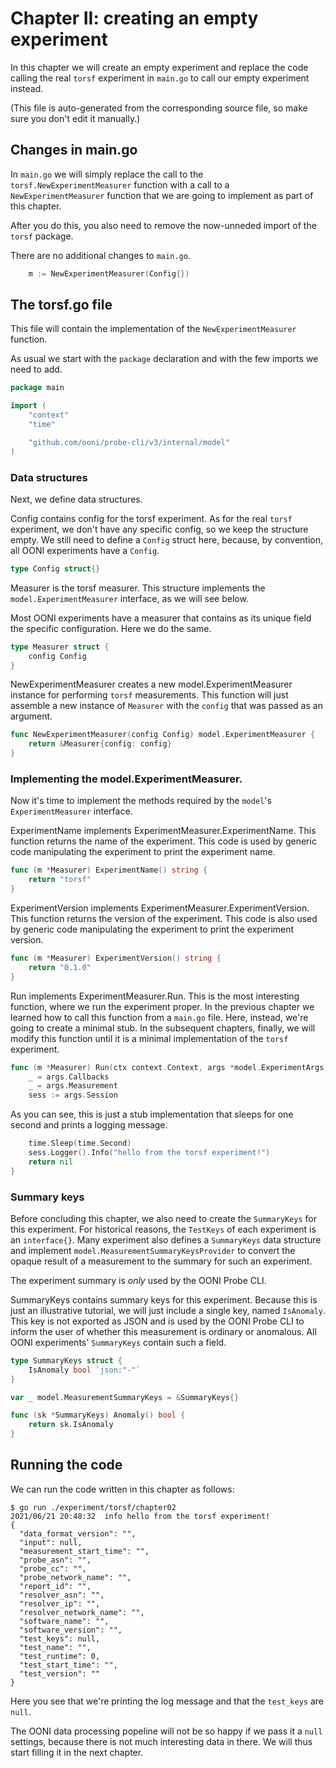 
# Chapter II: creating an empty experiment

In this chapter we will create an empty experiment and replace
the code calling the real `torsf` experiment in `main.go` to
call our empty experiment instead.

(This file is auto-generated from the corresponding source file,
so make sure you don't edit it manually.)

## Changes in main.go

In `main.go` we will simply replace the call to the
`torsf.NewExperimentMeasurer` function with a call to
a `NewExperimentMeasurer` function that we are going
to implement as part of this chapter.

After you do this, you also need to remove the now-unneded
import of the `torsf` package.

There are no additional changes to `main.go`.

```Go
	m := NewExperimentMeasurer(Config{})
```

## The torsf.go file

This file will contain the implementation of the
`NewExperimentMeasurer` function.

As usual we start with the `package` declaration and
with the few imports we need to add.

```Go
package main

import (
	"context"
	"time"

	"github.com/ooni/probe-cli/v3/internal/model"
)

```

### Data structures

Next, we define data structures.

Config contains config for the torsf experiment. As for the real
`torsf` experiment, we don't have any specific config, so we keep
the structure empty. We still need to define a `Config` struct
here, because, by convention, all OONI experiments have a `Config`.

```Go
type Config struct{}

```

Measurer is the torsf measurer. This structure implements the
`model.ExperimentMeasurer` interface, as we will see below.

Most OONI experiments have a measurer that contains as its unique
field the specific configuration. Here we do the same.

```Go
type Measurer struct {
	config Config
}

```
NewExperimentMeasurer creates a new model.ExperimentMeasurer
instance for performing `torsf` measurements. This function
will just assemble a new instance of `Measurer` with the `config`
that was passed as an argument.

```Go
func NewExperimentMeasurer(config Config) model.ExperimentMeasurer {
	return &Measurer{config: config}
}

```

### Implementing the model.ExperimentMeasurer.

Now it's time to implement the methods required by the `model`'s
`ExperimentMeasurer` interface.

ExperimentName implements ExperimentMeasurer.ExperimentName. This function
returns the name of the experiment. This code is used by generic code
manipulating the experiment to print the experiment name.

```Go
func (m *Measurer) ExperimentName() string {
	return "torsf"
}

```

ExperimentVersion implements ExperimentMeasurer.ExperimentVersion. This
function returns the version of the experiment. This code is also used by
generic code manipulating the experiment to print the experiment version.

```Go
func (m *Measurer) ExperimentVersion() string {
	return "0.1.0"
}

```

Run implements ExperimentMeasurer.Run. This is the most interesting
function, where we run the experiment proper. In the previous chapter
we learned how to call this function from a `main.go` file. Here,
instead, we're going to create a minimal stub. In the subsequent
chapters, finally, we will modify this function until it is a
minimal implementation of the `torsf` experiment.

```Go
func (m *Measurer) Run(ctx context.Context, args *model.ExperimentArgs) error {
	_ = args.Callbacks
	_ = args.Measurement
	sess := args.Session
```
As you can see, this is just a stub implementation that sleeps
for one second and prints a logging message.

```Go
	time.Sleep(time.Second)
	sess.Logger().Info("hello from the torsf experiment!")
	return nil
}

```
### Summary keys

Before concluding this chapter, we also need to create the `SummaryKeys`
for this experiment. For historical reasons, the `TestKeys` of each
experiment is an `interface{}`. Many experiment also defines a `SummaryKeys`
data structure and implement `model.MeasurementSummaryKeysProvider` to
convert the opaque result of a measurement to the summary for such an experiment.

The experiment summary is *only* used by the OONI Probe CLI.

SummaryKeys contains summary keys for this experiment. Because this is
just an illustrative tutorial, we will just include a single key, named
`IsAnomaly`. This key is not exported as JSON and is used by the OONI
Probe CLI to inform the user of whether this measurement is ordinary or
anomalous. All OONI experiments' `SummaryKeys` contain such a field.

```Go
type SummaryKeys struct {
	IsAnomaly bool `json:"-"`
}

var _ model.MeasurementSummaryKeys = &SummaryKeys{}

func (sk *SummaryKeys) Anomaly() bool {
	return sk.IsAnomaly
}

```

## Running the code

We can run the code written in this chapter as follows:

```
$ go run ./experiment/torsf/chapter02
2021/06/21 20:48:32  info hello from the torsf experiment!
{
  "data_format_version": "",
  "input": null,
  "measurement_start_time": "",
  "probe_asn": "",
  "probe_cc": "",
  "probe_network_name": "",
  "report_id": "",
  "resolver_asn": "",
  "resolver_ip": "",
  "resolver_network_name": "",
  "software_name": "",
  "software_version": "",
  "test_keys": null,
  "test_name": "",
  "test_runtime": 0,
  "test_start_time": "",
  "test_version": ""
}
```

Here you see that we're printing the log message and
that the `test_keys` are `null`.

The OONI data processing popeline will not be so happy
if we pass it a `null` settings, because there is not
much interesting data in there. We will thus start filling
it in the next chapter.
